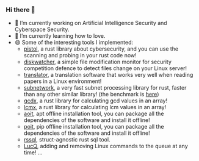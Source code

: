 <!--
**rikonaka/rikonaka** is a ✨ _special_ ✨ repository because its `README.md` (this file) appears on your GitHub profile.

Here are some ideas to get you started:

- 🔭 I’m currently working on ...
- 🌱 I’m currently learning ...
- 👯 I’m looking to collaborate on ...
- 🤔 I’m looking for help with ...
- 💬 Ask me about ...
- 📫 How to reach me: ...
- 😄 Pronouns: ...
- ⚡ Fun fact: ...
-->

### Hi there 👋
- 🔭 I’m currently working on Artificial Intelligence Security and Cyberspace Security.
- 🌱 I’m currently learning how to love.
- 😄 Some of the interesting tools I implemented:
  - [pistol](https://github.com/rikonaka/pistol-rs), a rust library about cybersecurity, and you can use the scanning and probing in your rust code now!
  - [diskwatcher](https://github.com/rikonaka/diskwatcher-rs), a simple file modification monitor for security competition defence to detect files change on your Linux server!
  - [translator](https://github.com/rikonaka/translator-rs), a translation software that works very well when reading papers in a Linux environment!
  - [subnetwork](https://github.com/rikonaka/subnetwork-rs), a very fast subnet processing library for rust, faster than any other similar library! (the benchmark is [here](https://github.com/rikonaka/subnetwork-rs/tree/main/benchmark))
  - [gcdx](https://github.com/rikonaka/gcdx-rs), a rust library for calculating gcd values in an array!
  - [lcmx](https://github.com/rikonaka/lcmx-rs), a rust library for calculating lcm values in an array!
  - [aoit](https://github.com/rikonaka/aoit-rs), apt offline installation tool, you can package all the dependencies of the software and install it offline!
  - [poit](https://github.com/rikonaka/poit-rs), pip offline installation tool, you can package all the dependencies of the software and install it offline!
  - [rssql](https://github.com/rikonaka/rssql), struct-agnostic rust sql tool.
  - [LucQ](https://github.com/rikonaka/LucQ-rs), adding and removing Linux commands to the queue at any time!
  ...

